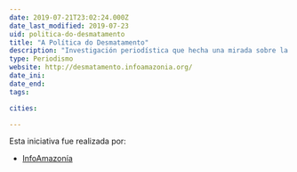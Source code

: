 ```yaml
---
date: 2019-07-21T23:02:24.000Z
date_last_modified: 2019-07-23
uid: politica-do-desmatamento
title: "A Política do Desmatamento"
description: "Investigación periodística que hecha una mirada sobre la era moderna de la deforestación en la Amazonía y apunta los éxitos y las fallas de la estrategia oficial de combate a la devastación de la Amazonia brasileña."
type: Periodismo
website: http://desmatamento.infoamazonia.org/
date_ini: 
date_end: 
tags:

cities: 

---
```


Esta iniciativa fue realizada por:

- [InfoAmazonía](/i/infoamazonia.html)
